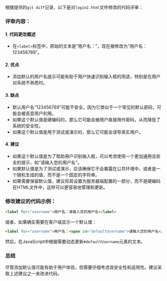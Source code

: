 根据提供的`git diff`记录，以下是对`login2.html`文件修改的代码评审：

### 评审内容：

#### 1. 代码更改概述
- 在`<label>`标签中，原始的文本是“用户名：”，现在被修改为“用户名：123456789”。

#### 2. 优点
- 添加默认的用户名提示可能有助于用户快速识别输入框的用途，特别是在用户对系统不熟悉时。

#### 3. 缺点
- 默认用户名“123456789”可能不安全，因为它类似于一个常见的默认密码，可能会被恶意用户利用。
- 如果这个默认值是硬编码的，那么它可能会被用户直接用作密码，从而降低了系统的安全性。
- 如果这个默认值是用于测试或演示的，那么它可能会误导真实用户。

#### 4. 建议
- 如果这个默认值是为了帮助用户识别输入框，可以考虑使用一个更加通用且安全的提示，如“请输入您的用户名”。
- 如果默认值是为了测试或演示，应该确保它不会暴露在公共环境中，或者是一个随机生成的值，而不是一个固定的字符串。
- 如果需要保留默认值，建议将其设置为服务器端配置的一部分，而不是硬编码在HTML文件中，这样可以更容易地管理和更新。

### 修改建议的代码示例：

```html
<label for="username">用户名：请输入您的用户名</label>
```

或者，如果确实需要在客户端显示一个默认值：

```html
<label for="username">用户名：<span id="defaultUsername">请输入您的用户名</span></label>
```

然后，在JavaScript中根据需要动态更新`#defaultUsername`元素的文本。

### 总结
尽管添加默认值可能有助于用户体验，但需要仔细考虑其安全性和适用性。建议采取上述建议之一来改进代码。